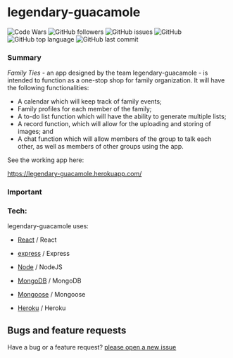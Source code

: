 # legendary-guacamole

![Code Wars](https://www.codewars.com/users/cl33per/badges/micro)
![GitHub followers](https://img.shields.io/github/followers/cl33per?style=social)
![GitHub issues](https://img.shields.io/github/issues/cl33per/legendary-guacamole)
![GitHub](https://img.shields.io/github/license/cl33per/legendary-guacamole)
![GitHub top language](https://img.shields.io/github/languages/top/cl33per/legendary-guacamole)
![GitHub last commit](https://img.shields.io/github/last-commit/cl33per/legendary-guacamole)

### Summary

*Family Ties* - an app designed by the team legendary-guacamole - is intended to function as a one-stop shop for family organization.  It will have the following functionalities:

- A calendar which will keep track of family events;
- Family profiles for each member of the family;
- A to-do list function which will have the ability to generate multiple lists;
- A record function, which will allow for the uploading and storing of images; and
- A chat function which will allow members of the group to talk each other, as well as members of other groups using the app.

See the working app here:

https://legendary-guacamole.herokuapp.com/

### Important


### Tech:

legendary-guacamole uses:

- [React](https://reactjs.org/) / React
  
- [express](https://expressjs.com/) / Express

- [Node](https://nodejs.org/en/) / NodeJS

- [MongoDB](https://docs.mongodb.com/manual/) / MongoDB

- [Mongoose](https://mongoosejs.com/) / Mongoose

- [Heroku](https://www.heroku.com) / Heroku

## Bugs and feature requests

Have a bug or a feature request? [please open a new issue](https://github.com/cl33per/legendary-guacamole/issues/new)
